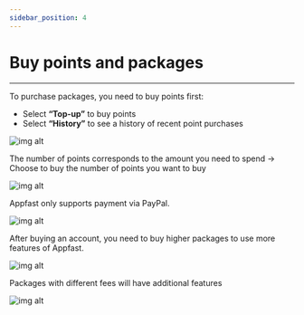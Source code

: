 ```yaml
---
sidebar_position: 4
---
```


# Buy points and packages

---

To purchase packages, you need to buy points first:
- Select **“Top-up”** to buy points
- Select **“History”** to see a history of recent point purchases

![img alt](/img/start/points/200507-huong-dan-mua-diem-va-mua-goi-03.jpg)

The number of points corresponds to the amount you need to spend -> Choose to buy the number of points you want to buy

![img alt](/img/start/points/200507-huong-dan-mua-diem-va-mua-goi-04.jpg)

Appfast only supports payment via PayPal.

![img alt](/img/start/points/200507-huong-dan-mua-diem-va-mua-goi-05.jpg)

After buying an account, you need to buy higher packages to use more features of Appfast.

![img alt](/img/start/points/200507-huong-dan-mua-diem-va-mua-goi-01.jpg)

Packages with different fees will have additional features

![img alt](/img/start/points/200507-huong-dan-mua-diem-va-mua-goi-02.jpg)
